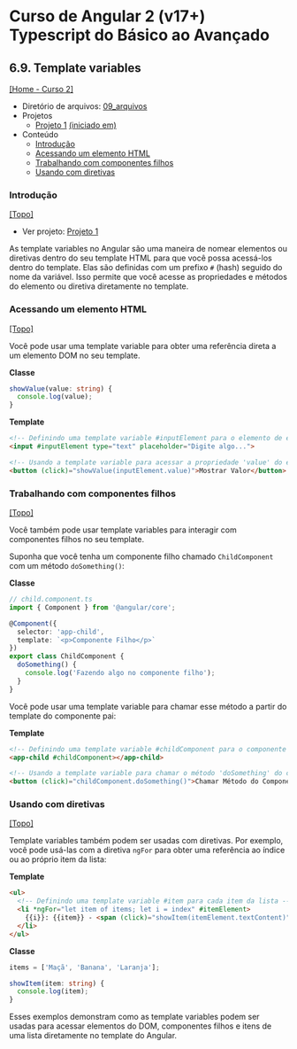 # Curso de Angular 2 (v17+) Typescript do Básico ao Avançado

## 6.9. Template variables
[[Home - Curso 2]](../../README.md#curso-2)<br />

- Diretório de arquivos: [09_arquivos](./09_arquivos/)
- Projetos
  - [Projeto 1](./09_arquivos/proj_01/) [(iniciado em)](#introdução)
- Conteúdo
  - [Introdução](#introdução)
  - [Acessando um elemento HTML](#acessando-um-elemento-html)
  - [Trabalhando com componentes filhos](#trabalhando-com-componentes-filhos)
  - [Usando com diretivas](#usando-com-diretivas)

### Introdução
[[Topo]](#)<br />

- Ver projeto: [Projeto 1](./09_arquivos/proj_01/)

As template variables no Angular são uma maneira de nomear elementos ou diretivas dentro do seu template HTML para que você possa acessá-los dentro do template. Elas são definidas com um prefixo `#` (hash) seguido do nome da variável. Isso permite que você acesse as propriedades e métodos do elemento ou diretiva diretamente no template.

### Acessando um elemento HTML
[[Topo]](#)<br />

Você pode usar uma template variable para obter uma referência direta a um elemento DOM no seu template.

**Classe**
```typescript
showValue(value: string) {
  console.log(value);
}
```

**Template**
```html
<!-- Definindo uma template variable #inputElement para o elemento de entrada -->
<input #inputElement type="text" placeholder="Digite algo...">

<!-- Usando a template variable para acessar a propriedade 'value' do elemento de entrada -->
<button (click)="showValue(inputElement.value)">Mostrar Valor</button>
```

### Trabalhando com componentes filhos
[[Topo]](#)<br />

Você também pode usar template variables para interagir com componentes filhos no seu template.

Suponha que você tenha um componente filho chamado `ChildComponent` com um método `doSomething()`:

**Classe**
```typescript
// child.component.ts
import { Component } from '@angular/core';

@Component({
  selector: 'app-child',
  template: `<p>Componente Filho</p>`
})
export class ChildComponent {
  doSomething() {
    console.log('Fazendo algo no componente filho');
  }
}
```

Você pode usar uma template variable para chamar esse método a partir do template do componente pai:

**Template**
```html
<!-- Definindo uma template variable #childComponent para o componente filho -->
<app-child #childComponent></app-child>

<!-- Usando a template variable para chamar o método 'doSomething' do componente filho -->
<button (click)="childComponent.doSomething()">Chamar Método do Componente Filho</button>
```

### Usando com diretivas
[[Topo]](#)<br />

Template variables também podem ser usadas com diretivas. Por exemplo, você pode usá-las com a diretiva `ngFor` para obter uma referência ao índice ou ao próprio item da lista:

**Template**
```html
<ul>
  <!-- Definindo uma template variable #item para cada item da lista -->
  <li *ngFor="let item of items; let i = index" #itemElement>
    {{i}}: {{item}} - <span (click)="showItem(itemElement.textContent)">Clique para mostrar</span>
  </li>
</ul>
```

**Classe**
```typescript
items = ['Maçã', 'Banana', 'Laranja'];

showItem(item: string) {
  console.log(item);
}
```

Esses exemplos demonstram como as template variables podem ser usadas para acessar elementos do DOM, componentes filhos e itens de uma lista diretamente no template do Angular.
